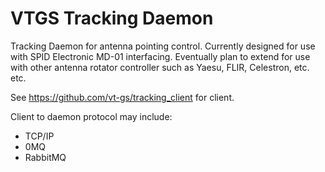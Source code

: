# VTGS Tracking Daemon

Tracking Daemon for antenna pointing control.  Currently designed for use with SPID Electronic MD-01 interfacing.  Eventually plan to extend for use with other antenna rotator controller such as Yaesu, FLIR, Celestron, etc. etc.

See https://github.com/vt-gs/tracking_client for client.

Client to daemon protocol may include:
* TCP/IP
* 0MQ
* RabbitMQ
